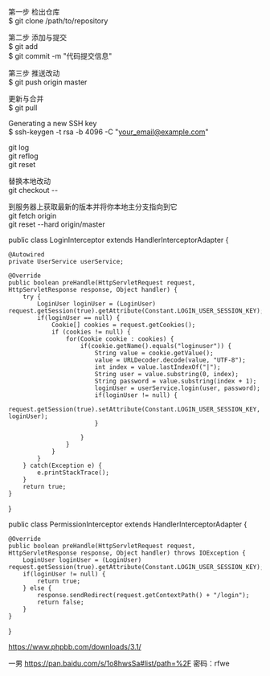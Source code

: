 第一步 检出仓库 <br>
$ git clone /path/to/repository <br>

第二步 添加与提交 <br>
$ git add <filename> <br>
$ git commit -m "代码提交信息" <br>

第三步 推送改动 <br>
$ git push origin master <br>

更新与合并 <br>
$ git pull <br>

Generating a new SSH key <br>
$ ssh-keygen -t rsa -b 4096 -C "your_email@example.com" <br>

git log <br>
git reflog <br>
git reset <id> <br>

替换本地改动 <br>
git checkout -- <filename> <br>

到服务器上获取最新的版本并将你本地主分支指向到它 <br>
git fetch origin <br>
git reset --hard origin/master <br>




public class LoginInterceptor extends HandlerInterceptorAdapter {
	
	@Autowired
	private UserService userService;
	
	@Override
	public boolean preHandle(HttpServletRequest request, HttpServletResponse response, Object handler) {
		try {
			LoginUser loginUser = (LoginUser) request.getSession(true).getAttribute(Constant.LOGIN_USER_SESSION_KEY);
			if(loginUser == null) {
				Cookie[] cookies = request.getCookies();
				if (cookies != null) {
					for(Cookie cookie : cookies) {
						if(cookie.getName().equals("loginuser")) {
							String value = cookie.getValue();
							value = URLDecoder.decode(value, "UTF-8");
							int index = value.lastIndexOf("|");
							String user = value.substring(0, index);
							String password = value.substring(index + 1);
							loginUser = userService.login(user, password);
							if(loginUser != null) {
								request.getSession(true).setAttribute(Constant.LOGIN_USER_SESSION_KEY, loginUser);
							}
							
						}
					}
				}
			}
		} catch(Exception e) {
			e.printStackTrace();
		}
		return true;
	}

}





public class PermissionInterceptor extends HandlerInterceptorAdapter {
	
	@Override
	public boolean preHandle(HttpServletRequest request, HttpServletResponse response, Object handler) throws IOException {
		LoginUser loginUser = (LoginUser) request.getSession(true).getAttribute(Constant.LOGIN_USER_SESSION_KEY);
		if(loginUser != null) {
			return true;
		} else {
			response.sendRedirect(request.getContextPath() + "/login");
			return false;
		}
	}

}


https://www.phpbb.com/downloads/3.1/

一男 https://pan.baidu.com/s/1o8hwsSa#list/path=%2F 密码：rfwe
